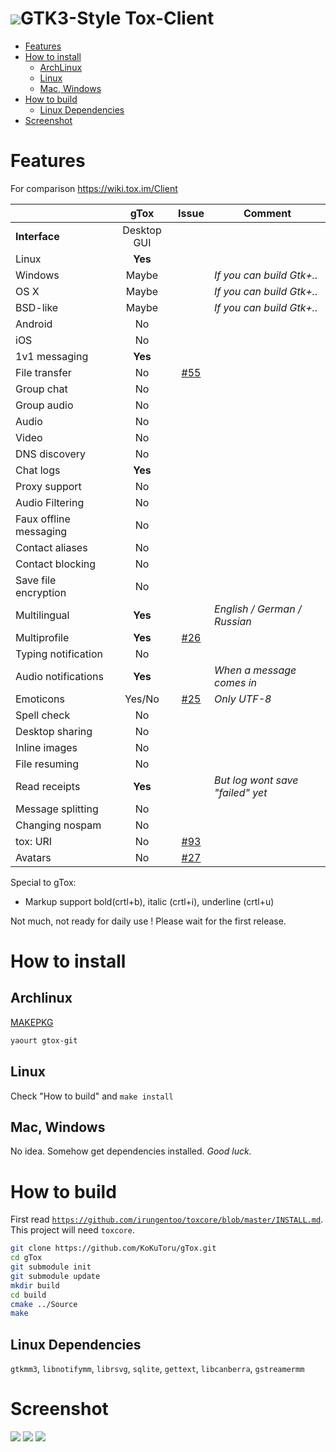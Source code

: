 <h1><img src="https://rawgit.com/KoKuToru/gTox/master/Source/Icons/icon_128.svg">GTK3-Style Tox-Client</h1>

* [Features](#features)
* [How to install](#how-to-install)
  * [ArchLinux](#archlinux)
  * [Linux](#linux)
  * [Mac, Windows](#mac-windows)
* [How to build](#how-to-build)
  * [Linux Dependencies](#linux-dependencies)
* [Screenshot](#screenshot)

Features
============
For comparison https://wiki.tox.im/Client

|               | gTox          | Issue  | Comment |
| ------------- |:-------------:|:------:|-------|
| **Interface** | Desktop GUI   |        |
| Linux         | **Yes**       |        |
| Windows       | Maybe         |        | *If you can build Gtk+..*
| OS X          | Maybe         |        | *If you can build Gtk+..*
| BSD-like      | Maybe         |        | *If you can build Gtk+..*
| Android       | No            |        |
| iOS           | No            |        |
| 1v1 messaging | **Yes** | |
| File transfer | No | [#55](https://github.com/KoKuToru/gTox/issues/55) |
| Group chat | No | |
| Group audio | No | |
| Audio | No | |
| Video | No | |
| DNS discovery | No | |
| Chat logs | **Yes** | |
| Proxy support | No | |
| Audio Filtering | No | |
| Faux offline messaging | No | |
| Contact aliases | No | |
| Contact blocking | No | |
| Save file encryption | No | |
| Multilingual | **Yes** | | *English / German / Russian*
| Multiprofile | **Yes** | [#26](https://github.com/KoKuToru/gTox/issues/26) |
| Typing notification | No | |
| Audio notifications | **Yes** | | *When a message comes in*
| Emoticons | Yes/No | [#25](https://github.com/KoKuToru/gTox/issues/25) | *Only UTF-8*
| Spell check | No | | 
| Desktop sharing | No | |
| Inline images | No | |
| File resuming | No | |
| Read receipts | **Yes** | | *But log wont save "failed" yet*
| Message splitting | No | | 
| Changing nospam | No | |
| tox: URI | No | [#93](https://github.com/KoKuToru/gTox/issues/93) |
| Avatars | No | [#27](https://github.com/KoKuToru/gTox/issues/27) | 

Special to gTox:
* Markup support bold(crtl+b), italic (crtl+i), underline (crtl+u)

Not much, not ready for daily use ! Please wait for the first release.

How to install
============
Archlinux
------------
<a href="https://aur.archlinux.org/packages/gtox-git/">MAKEPKG</a>
```bash
yaourt gtox-git
```
Linux
------------
Check "How to build" and `make install`

Mac, Windows
------------
No idea. Somehow get dependencies installed.
*Good luck.*

How to build
============
First read <a href="https://github.com/irungentoo/toxcore/blob/master/INSTALL.md">`https://github.com/irungentoo/toxcore/blob/master/INSTALL.md`</a>.<br />
This project will need `toxcore`.

```bash
git clone https://github.com/KoKuToru/gTox.git
cd gTox
git submodule init
git submodule update
mkdir build
cd build
cmake ../Source
make
```

Linux Dependencies
-----------
`gtkmm3`, `libnotifymm`, `librsvg`, `sqlite`, `gettext`, `libcanberra`, `gstreamermm`

Screenshot
============
<img src="https://rawgit.com/KoKuToru/gTox/master/Screenshots/profile_selection.png">
<img src="https://rawgit.com/KoKuToru/gTox/master/Screenshots/profile_creation.png">
<img src="https://rawgit.com/KoKuToru/gTox/master/Screenshots/client_chat.png">


